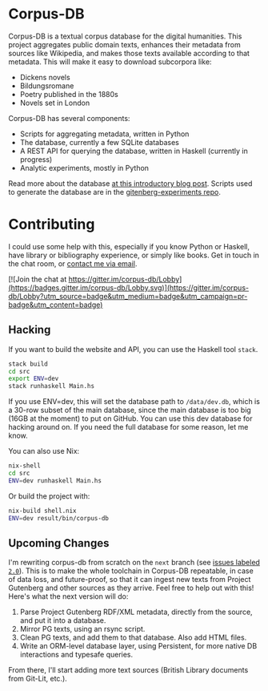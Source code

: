 # Corpus-DB

Corpus-DB is a textual corpus database for the digital humanities. This project aggregates public domain texts, enhances their metadata from sources like Wikipedia, and makes those texts available according to that metadata. This will make it easy to download subcorpora like: 

 - Dickens novels
 - Bildungsromane
 - Poetry published in the 1880s
 - Novels set in London

Corpus-DB has several components: 

 - Scripts for aggregating metadata, written in Python
 - The database, currently a few SQLite databases
 - A REST API for querying the database, written in Haskell (currently in progress)
 - Analytic experiments, mostly in Python
 
Read more about the database [at this introductory blog post](http://jonreeve.com/2017/06/project-gutenberg-the-database/). Scripts used to generate the database are in the [gitenberg-experiments repo](https://github.com/JonathanReeve/gitenberg-experiments). 

# Contributing

I could use some help with this, especially if you know Python or Haskell, have library or bibliography experience, or simply like books. Get in touch in the chat room, or [contact me via email](mailto:jon.reeve@gmail.com). 

[![Join the chat at https://gitter.im/corpus-db/Lobby](https://badges.gitter.im/corpus-db/Lobby.svg)](https://gitter.im/corpus-db/Lobby?utm_source=badge&utm_medium=badge&utm_campaign=pr-badge&utm_content=badge)

## Hacking

If you want to build the website and API, you can use the Haskell tool `stack`. 

```sh
stack build
cd src
export ENV=dev
stack runhaskell Main.hs
```

If you use ENV=dev, this will set the database path to `/data/dev.db`, which is a 30-row subset of the main database, since the main database is too big (16GB at the moment) to put on GitHub. You can use this dev database for hacking around on. If you need the full database for some reason, let me know.

You can also use Nix: 

```sh
nix-shell
cd src
ENV=dev runhaskell Main.hs
```

Or build the project with: 

```sh
nix-build shell.nix
ENV=dev result/bin/corpus-db
```

## Upcoming Changes

I'm rewriting corpus-db from scratch on the `next` branch (see [issues labeled `2.0`](https://github.com/JonathanReeve/corpus-db/issues?q=is%3Aissue+is%3Aopen+label%3A2.0)). This is to make the whole toolchain in Corpus-DB repeatable, in case of data loss, and future-proof, so that it can ingest new texts from Project Gutenberg and other sources as they arrive. Feel free to help out with this! Here's what the next version will do:

1. Parse Project Gutenberg RDF/XML metadata, directly from the source, and put it into a database. 
2. Mirror PG texts, using an rsync script.
3. Clean PG texts, and add them to that database. Also add HTML files. 
4. Write an ORM-level database layer, using Persistent, for more native DB interactions and typesafe queries.

From there, I'll start adding more text sources (British Library documents from Git-Lit, etc.). 
